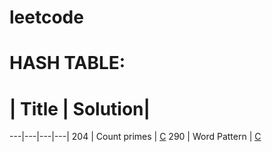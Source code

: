 # leetcode

# HASH TABLE:

# | Title | Solution|
---|---|---|---|
204 | Count primes | [C](https://github.com/zhangpengfeiup/leetcode/blob/master/algorithms/Count%20Primes/Count%20Primes.c)
290 | Word Pattern | [C](https://github.com/zhangpengfeiup/leetcode/blob/master/algorithms/Word%20Pattern/Word%20Pattern.c)

